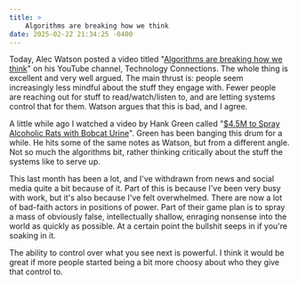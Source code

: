 ```yaml
---
title: >
    Algorithms are breaking how we think
date: 2025-02-22 21:34:25 -0400
---
```


Today, Alec Watson posted a video titled "[Algorithms are breaking how we think](https://www.youtube.com/watch?v=QEJpZjg8GuA)" on his YouTube channel, Technology Connections. The whole thing is excellent and very well argued. The main thrust is: people seem increasingly less mindful about the stuff they engage with. Fewer people are reaching out for stuff to read/watch/listen to, and are letting systems control that for them. Watson argues that this is bad, and I agree.

A little while ago I watched a video by Hank Green called "[$4.5M to Spray Alcoholic Rats with Bobcat Urine](https://www.youtube.com/watch?v=SfJUSehBMzk)". Green has been banging this drum for a while. He hits some of the same notes as Watson, but from a different angle. Not so much the algorithms bit, rather thinking critically about the stuff the systems like to serve up.

This last month has been a lot, and I've withdrawn from news and social media quite a bit because of it. Part of this is because I've been very busy with work, but it's also because I've felt overwhelmed. There are now a lot of bad-faith actors in positions of power. Part of their game plan is to spray a mass of obviously false, intellectually shallow, enraging nonsense into the world as quickly as possible. At a certain point the bullshit seeps in if you're soaking in it.

The ability to control over what you see next is powerful. I think it would be great if more people started being a bit more choosy about who they give that control to.
